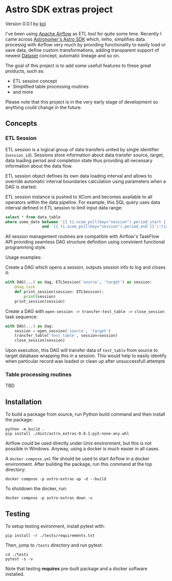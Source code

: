 # Astro SDK extras project

Version 0.0.1 by [kol](skolchin@gmail.com)

I've been using [Apache Airflow](https://airflow.apache.org/docs/apache-airflow/stable/)
as ETL tool for quite some time. Recently I came across
[Astronomer's Astro SDK](https://docs.astronomer.io/astro)
which, imho, simplifies data processig with Airflow very much by providing
functionality to easily load or save data,
define custom transformations, adding transparent support of newest
[Dataset](https://airflow.apache.org/docs/apache-airflow/stable/authoring-and-scheduling/datasets.html)
concept, automatic lineage and so on.

The goal of this project is to add some usefull features to these great products, such as:

* ETL session concept
* Simplified table processing routines
* and more

Please note that this project is in the very early stage of development
so anything could change in the future.

## Concepts

### ETL Session

ETL session is a logical group of data transfers united by single identifier (`session_id`).
Sessions store information about data transfer source, target, data loading period
and completion state thus providing all necessary information about the data flow.

ETL session object defines its own data loading interval and allows
to override automatic interval boundaries calculation using parameters when a DAG is started.

ETL session instance is pushed to XCom and becomes available to all operators within
the data pipeline. For example, this SQL query uses data interval defined in ETL session
to limit input data range:

``` sql
select * from data_table
where some_date between '{{ ti.xcom_pull(key="session").period_start }}'::timestamp
                and '{{ ti.xcom_pull(key="session").period_end }}'::timestamp
```

All session management routines are compatible with Airflow's TaskFlow API
providing seamless DAG structure definition using convinient functional programming style.

Usage examples:

Create a DAG which opens a session, outputs session info to log and closes it:

``` python
with DAG(...) as dag, ETLSession('source', 'target') as session:
    @dag.task
    def print_session(session: ETLSession):
        print(session)
    print_session(session)
```

Create a DAG with `open-session -> transfer-test_table -> close_session`
task sequence:

``` python
with DAG(...) as dag:
    session = open_session('source', 'target')
    transfer_table('test_table', session=session)
    close_session(session)
```

Upon execution, this DAG will transfer data of `test_table` from source to target
database wrapping this in a session. This would help to easily identify when particular record
was loaded or clean up after unsuccessfull attempts

### Table processing routines

TBD

## Installation

To build a package from source, run Python build command and then install the package:

``` console
python -m build .
pip install ./dist/astro_extras-0.0.1-py3-none-any.whl
```

Airflow could be used directly under Unix environment, but this is not possible in Windows.
Anyway, using a docker is much easier in all cases.

A `docker-compose.yml` file should be used to start Airflow in a docker
environment. After building the package, run this command at the top directory:

``` console
docker compose -p astro-extras up -d --build
```

To shutdown the docker, run:

``` console
docker compose -p astro-extras down -v
```

## Testing

To setup testing evironment, install pytest with:

``` console
pip install -r ./tests/requirements.txt 
```

Then, jump to `/tests` directory and run pytest:

``` console
cd ./tests
pytest -s -v
```

Note that testing **requires** pre-built package and a docker software installed.
